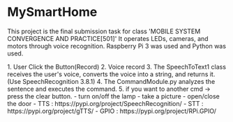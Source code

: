 # MySmartHome

This project is the final submission task for class 'MOBILE SYSTEM CONVERGENCE AND PRACTICE[501]'
It operates LEDs, cameras, and motors through voice recognition.
Raspberry Pi 3 was used and Python was used.

<Operating Procedures>
  1. User Click the Button(Record)
  2. Voice record
  3. The SpeechToText1 class receives the user's voice, converts the voice into a string, and returns it. (Use SpeechRecognition 3.8.1)
  4. The CommandModule.py analyzes the sentence and executes the command.
  5. if you want to another cmd -> press the clear button.
  
 <A recognizable sentence>
   - turn on/off the lamp
   - take a picture
   - open/close the door
 
   
  <Reference>
    - TTS : https://pypi.org/project/SpeechRecognition/
    - STT : https://pypi.org/project/gTTS/
    - GPIO : https://pypi.org/project/RPi.GPIO/
    
